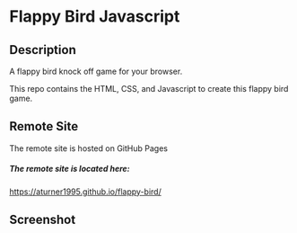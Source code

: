 # Flappy Bird Javascript

## Description

A flappy bird knock off game for your browser.

This repo contains the HTML, CSS, and Javascript to create this flappy bird game.

## Remote Site

The remote site is hosted on GitHub Pages

##### The remote site is located here:
https://aturner1995.github.io/flappy-bird/

## Screenshot





